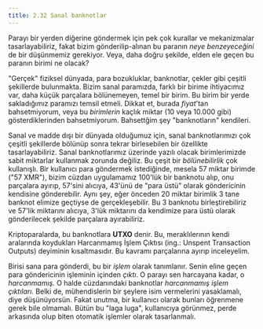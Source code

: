 ```yaml
---
title: 2.32 Sanal banknotlar
---
```


Parayı bir yerden diğerine göndermek için pek çok kurallar ve
mekanizmalar tasarlayabiliriz, fakat bizim gönderilip-alınan bu
paranın *neye benzeyeceğini* de bir düşünmemiz gerekiyor.  Veya, daha
doğru şekilde, elden ele geçen bu paranın birimi ne olacak?

"Gerçek" fiziksel dünyada, para bozukluklar, banknotlar, çekler gibi
çeşitli şekillerde bulunmakta.  Bizim sanal paramızda, farklı bir
birime ihtiyacımız var, daha küçük parçalara bölünemeyen, temel bir
birim.  Bu birim bir yerde sakladığımız paramızı temsil etmeli.
Dikkat et, burada *fiyat*'tan bahsetmiyorum, veya bu *birimlerin*
kaçlık miktar (10 veya 10.000 gibi) gösterdiklerinden bahsetmiyorum.
Bahsettğim şey "banknotların" kendileri.

Sanal ve madde dışı bir dünyada olduğumuz için, sanal banknotlarımızı
çok çeşitli şekillerde bölünüp sonra tekrar birlesebilen bir özellikte
tasarlayabiliriz.  Sanal banknotlarımız üzerinde yazılı olacak
birimlerimizde sabit miktarlar kullanmak zorunda değiliz.  Bu çeşit
bir *bölünebilirlik* çok kullanışlı.  Bir kullanıcı para göndermek
istediğinde, mesela 57 miktar birimde ("57 XMR"), bizim cüzdan
uygulamamız 100'lük bir banknotu alıp, onu parçalara ayırıp, 57'sini
alıcıya, 43'ünü de "para üstü" olarak göndericinin kendisine
gönderebilir.  Aynı şey, eğer önceden 20 miktar birimlik 3 tane
banknot elimize geçtiyse de gerçekleşebilir.  Bu 3 banknotu
birleştirebiliriz ve 57'lik miktarını alıcıya, 3'lük miktarını da
kendimize para üstü olarak gönderilecek şekilde parçalara
ayırabiliriz.

Kriptoparalarda, bu banknotlara **UTXO** denir.  Bu, meraklılerının
kendi aralarında koydukları Harcanmamış İşlem Çıktısı (ing.: Unspent
Transaction Outputs) deyiminin kısaltmasıdır.  Bu kavramı parçalarına
ayırıp inceleyelim.

Birisi sana para gönderdi, bu bir *işlem* olarak tanımlanır.  Senin
eline geçen para göndericinin işleminin içinden *çıktı*.  O parayı sen
harcayana kadar, o *harcanmamış.*  O halde cüzdanındaki banknotlar
*harcanmamış işlem çıktıları.*  Belki de, mühendislerin bir şeylere
isim vermelerini yasaklamalı, diye düşünüyorsün.  Fakat unutma, bir
kullanıcı olarak bunları öğrenmene gerek bile olmamalı.  Bütün bu
"laga luga", kullanıcıya görünmez, perde arkasında olup biten otomatik
işlemler olarak tasarlanmalı.

